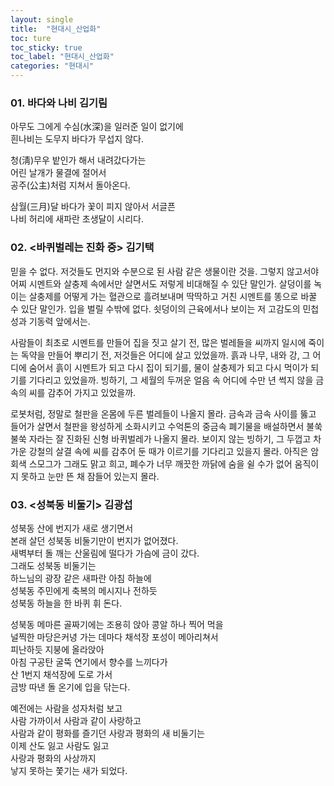 ```yaml
---
layout: single
title:  "현대시_산업화"
toc: ture
toc_sticky: true
toc_label: "현대시_산업화"
categories: "현대시"
---
```


### 01. 바다와 나비 김기림

아무도 그에게 수심(水深)을 일러준 일이 없기에  
흰나비는 도무지 바다가 무섭지 않다.  

청(淸)무우 밭인가 해서 내려갔다가는  
어린 날개가 물결에 절어서  
공주(公主)처럼 지쳐서 돌아온다.  

삼월(三月)달 바다가 꽃이 피지 않아서 서글픈  
나비 허리에 새파란 초생달이 시리다.  


### 02. <바퀴벌레는 진화 중> 김기택

믿을 수 없다. 저것들도 먼지와 수분으로 된 사람 같은 생물이란 것을. 그렇지 않고서야 어찌 시멘트와 살충제 속에서만 살면서도 저렇게 비대해질 수 있단 말인가. 살덩이를 녹이는 살충제를 어떻게 가는 혈관으로 흘려보내며 딱딱하고 거친 시멘트를 똥으로 바꿀 수 있단 말인가. 입을 벌릴 수밖에 없다. 쇳덩이의 근육에서나 보이는 저 고감도의 민첩성과 기동력 앞에서는.

사람들이 최초로 시멘트를 만들어 집을 짓고 살기 전, 많은 벌레들을 씨까지 일시에 죽이는 독약을 만들어 뿌리기 전, 저것들은 어디에 살고 있었을까. 흙과 나무, 내와 강, 그 어디에 숨어서 흙이 시멘트가 되고 다시 집이 되기를, 물이 살충제가 되고 다시 먹이가 되기를 기다리고 있었을까. 빙하기, 그 세월의 두꺼운 얼음 속 어디에 수만 년 썩지 않을 금속의 씨를 감추어 가지고 있었을까.

로봇처럼, 정말로 철판을 온몸에 두른 벌레들이 나올지 몰라. 금속과 금속 사이를 뚫고 들어가 살면서 철판을 왕성하게 소화시키고 수억톤의 중금속 폐기물을 배설하면서 불쑥불쑥 자라는 잘 진화된 신형 바퀴벌레가 나올지 몰라. 보이지 않는 빙하기, 그 두껍고 차가운 강철의 살결 속에 씨를 감추어 둔 때가 이르기를 기다리고 있을지 몰라. 아직은 암회색 스모그가 그래도 맑고 희고, 폐수가 너무 깨끗한 까닭에 숨을 쉴 수가 없어 움직이지 못하고 눈만 뜬 채 잠들어 있는지 몰라.

### 03. <성북동 비둘기> 김광섭

성북동 산에 번지가 새로 생기면서  
본래 살던 성북동 비둘기만이 번지가 없어졌다.  
새벽부터 돌 깨는 산울림에 떨다가 가슴에 금이 갔다.  
그래도 성북동 비둘기는  
하느님의 광장 같은 새파란 아침 하늘에  
성북동 주민에게 축복의 메시지나 전하듯  
성북동 하늘을 한 바퀴 휘 돈다.  

성북동 메마른 골짜기에는 조용히 앉아 콩알 하나 찍어 먹을  
널찍한 마당은커녕 가는 데마다 채석장 포성이 메아리쳐서  
피난하듯 지붕에 올라앉아  
아침 구공탄 굴뚝 연기에서 향수를 느끼다가  
산 1번지 채석장에 도로 가서  
금방 따낸 돌 온기에 입을 닦는다.  

예전에는 사람을 성자처럼 보고  
사람 가까이서 사람과 같이 사랑하고  
사람과 같이 평화를 즐기던 사랑과 평화의 새 비둘기는  
이제 산도 잃고 사람도 잃고  
사랑과 평화의 사상까지  
낳지 못하는 쫓기는 새가 되었다.  

